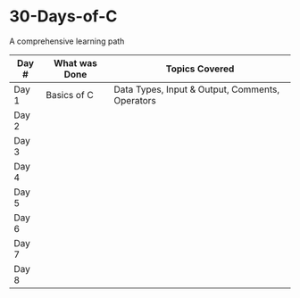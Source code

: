 # 30-Days-of-C
A comprehensive learning path

| Day # | What was Done | Topics Covered|
|-------|---------------|---------------|
| Day 1 | Basics of C | Data Types, Input \& Output, Comments, Operators|
| Day 2 | |
| Day 3 | |
| Day 4 | |
| Day 5 | |
| Day 6 | |
| Day 7| |
| Day 8 | |
